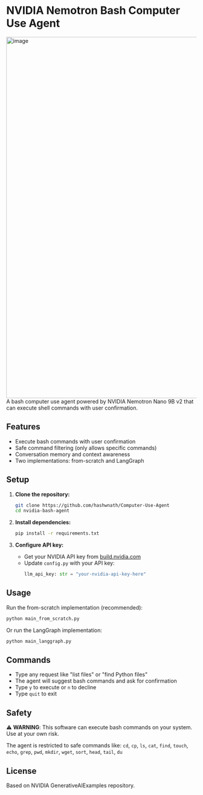 # NVIDIA Nemotron Bash Computer Use Agent

<img width="1999" height="957" alt="image" src="https://github.com/user-attachments/assets/5cf3b9a0-7f8e-439e-8df8-e2a2f4f7c405" />
A bash computer use agent powered by NVIDIA Nemotron Nano 9B v2 that can execute shell commands with user confirmation.

## Features

- Execute bash commands with user confirmation
- Safe command filtering (only allows specific commands)
- Conversation memory and context awareness
- Two implementations: from-scratch and LangGraph

## Setup

1. **Clone the repository:**
   ```bash
   git clone https://github.com/hashwnath/Computer-Use-Agent
   cd nvidia-bash-agent
   ```

2. **Install dependencies:**
   ```bash
   pip install -r requirements.txt
   ```

3. **Configure API key:**
   - Get your NVIDIA API key from [build.nvidia.com](https://build.nvidia.com/nvidia/nvidia-nemotron-nano-9b-v2)
   - Update `config.py` with your API key:
     ```python
     llm_api_key: str = "your-nvidia-api-key-here"
     ```

## Usage

Run the from-scratch implementation (recommended):
```bash
python main_from_scratch.py
```

Or run the LangGraph implementation:
```bash
python main_langgraph.py
```

## Commands

- Type any request like "list files" or "find Python files"
- The agent will suggest bash commands and ask for confirmation
- Type `y` to execute or `n` to decline
- Type `quit` to exit

## Safety

⚠️ **WARNING**: This software can execute bash commands on your system. Use at your own risk.

The agent is restricted to safe commands like: `cd`, `cp`, `ls`, `cat`, `find`, `touch`, `echo`, `grep`, `pwd`, `mkdir`, `wget`, `sort`, `head`, `tail`, `du`

## License

Based on NVIDIA GenerativeAIExamples repository.
